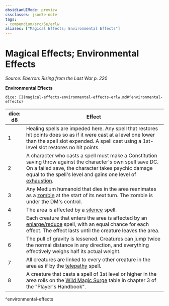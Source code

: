 ```yaml
---
obsidianUIMode: preview
cssclasses: json5e-note
tags:
- compendium/src/5e/erlw
aliases: ["Magical Effects; Environmental Effects"]
---
```

# Magical Effects; Environmental Effects
*Source: Eberron: Rising from the Last War p. 220* 

**Environmental Effects**

`dice: [](magical-effects-environmental-effects-erlw.md#^environmental-effects)`

| dice: d8 | Effect |
|----------|--------|
| 1 | Healing spells are impeded here. Any spell that restores hit points does so as if it were cast at a level one lower than the spell slot expended. A spell cast using a 1st-level slot restores no hit points. |
| 2 | A character who casts a spell must make a Constitution saving throw against the character's own spell save DC. On a failed save, the character takes psychic damage equal to the spell's level and gains one level of [exhaustion](/compendium/rules/conditions.md#exhaustion). |
| 3 | Any Medium humanoid that dies in the area reanimates as a [zombie](compendium/bestiary/undead/zombie.md) at the start of its next turn. The zombie is under the DM's control. |
| 4 | The area is affected by a [silence](compendium/spells/silence.md) spell. |
| 5 | Each creature that enters the area is affected by an [enlarge/reduce](compendium/spells/enlarge-reduce.md) spell, with an equal chance for each effect. The effect lasts until the creature leaves the area. |
| 6 | The pull of gravity is lessened. Creatures can jump twice the normal distance in any direction, and everything effectively weighs half its actual weight. |
| 7 | All creatures are linked to every other creature in the area as if by the [telepathy](compendium/spells/telepathy.md) spell. |
| 8 | A creature that casts a spell of 1st level or higher in the area rolls on the [Wild Magic Surge](compendium/tables/wild-magic-surge.md) table in chapter 3 of the "Player's Handbook". |
^environmental-effects